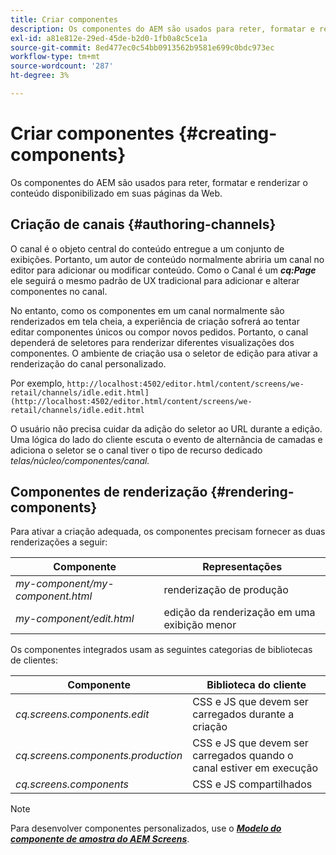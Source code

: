 ```yaml
---
title: Criar componentes
description: Os componentes do AEM são usados para reter, formatar e renderizar o conteúdo disponibilizado em suas páginas da Web. Siga esta página para saber mais sobre a criação de canais e a renderização de componentes.
exl-id: a81e812e-29ed-45de-b2d0-1fb0a8c5ce1a
source-git-commit: 8ed477ec0c54bb0913562b9581e699c0bdc973ec
workflow-type: tm+mt
source-wordcount: '287'
ht-degree: 3%

---
```


# Criar componentes {#creating-components}

Os componentes do AEM são usados para reter, formatar e renderizar o conteúdo disponibilizado em suas páginas da Web.

## Criação de canais {#authoring-channels}

O canal é o objeto central do conteúdo entregue a um conjunto de exibições. Portanto, um autor de conteúdo normalmente abriria um canal no editor para adicionar ou modificar conteúdo. Como o Canal é um ***cq:Page*** ele seguirá o mesmo padrão de UX tradicional para adicionar e alterar componentes no canal.

No entanto, como os componentes em um canal normalmente são renderizados em tela cheia, a experiência de criação sofrerá ao tentar editar componentes únicos ou compor novos pedidos. Portanto, o canal dependerá de seletores para renderizar diferentes visualizações dos componentes. O ambiente de criação usa o seletor de edição para ativar a renderização do canal personalizado.

Por exemplo, `http://localhost:4502/editor.html/content/screens/we-retail/channels/idle.edit.html](http://localhost:4502/editor.html/content/screens/we-retail/channels/idle.edit.html`

O usuário não precisa cuidar da adição do seletor ao URL durante a edição. Uma lógica do lado do cliente escuta o evento de alternância de camadas e adiciona o seletor se o canal tiver o tipo de recurso dedicado *telas/núcleo/componentes/canal.*

## Componentes de renderização {#rendering-components}

Para ativar a criação adequada, os componentes precisam fornecer as duas renderizações a seguir:

| **Componente** | **Representações** |
|---|---|
| *my-component/my-component.html* | renderização de produção |
| *my-component/edit.html* | edição da renderização em uma exibição menor |

Os componentes integrados usam as seguintes categorias de bibliotecas de clientes:

| **Componente** | **Biblioteca do cliente** |
|---|---|
| *cq.screens.components.edit* | CSS e JS que devem ser carregados durante a criação |
| *cq.screens.components.production* | CSS e JS que devem ser carregados quando o canal estiver em execução |
| *cq.screens.components* | CSS e JS compartilhados |

>[!NOTE]
>
>Para desenvolver componentes personalizados, use o ***[Modelo do componente de amostra do AEM Screens](https://github.com/Adobe-Marketing-Cloud/aem-screens-component-template)***.
